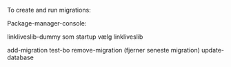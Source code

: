 To create and run migrations:

Package-manager-console:


linkliveslib-dummy som startup
vælg linkliveslib

add-migration test-bo 
remove-migration (fjerner seneste migration)
update-database
